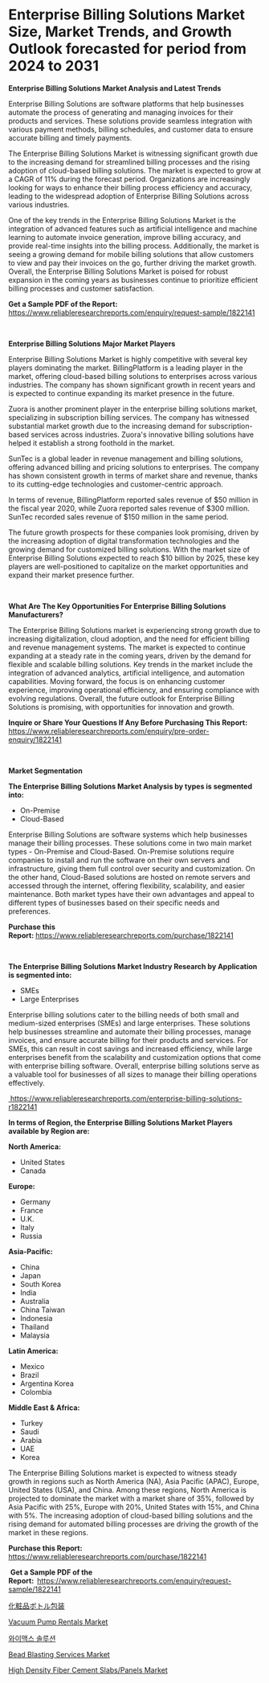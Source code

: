 <p><h1>Enterprise Billing Solutions Market Size, Market Trends, and Growth Outlook forecasted for period from 2024 to 2031</h1></p><p><strong>Enterprise Billing Solutions Market Analysis and Latest Trends</strong></p>
<p><p>Enterprise Billing Solutions are software platforms that help businesses automate the process of generating and managing invoices for their products and services. These solutions provide seamless integration with various payment methods, billing schedules, and customer data to ensure accurate billing and timely payments.</p><p>The Enterprise Billing Solutions Market is witnessing significant growth due to the increasing demand for streamlined billing processes and the rising adoption of cloud-based billing solutions. The market is expected to grow at a CAGR of 11% during the forecast period. Organizations are increasingly looking for ways to enhance their billing process efficiency and accuracy, leading to the widespread adoption of Enterprise Billing Solutions across various industries.</p><p>One of the key trends in the Enterprise Billing Solutions Market is the integration of advanced features such as artificial intelligence and machine learning to automate invoice generation, improve billing accuracy, and provide real-time insights into the billing process. Additionally, the market is seeing a growing demand for mobile billing solutions that allow customers to view and pay their invoices on the go, further driving the market growth. Overall, the Enterprise Billing Solutions Market is poised for robust expansion in the coming years as businesses continue to prioritize efficient billing processes and customer satisfaction.</p></p>
<p><strong>Get a Sample PDF of the Report:&nbsp;</strong> <a href="https://www.reliableresearchreports.com/enquiry/request-sample/1822141">https://www.reliableresearchreports.com/enquiry/request-sample/1822141</a></p>
<p>&nbsp;</p>
<p><strong>Enterprise Billing Solutions Major Market Players</strong></p>
<p><p>Enterprise Billing Solutions Market is highly competitive with several key players dominating the market. BillingPlatform is a leading player in the market, offering cloud-based billing solutions to enterprises across various industries. The company has shown significant growth in recent years and is expected to continue expanding its market presence in the future.</p><p>Zuora is another prominent player in the enterprise billing solutions market, specializing in subscription billing services. The company has witnessed substantial market growth due to the increasing demand for subscription-based services across industries. Zuora's innovative billing solutions have helped it establish a strong foothold in the market.</p><p>SunTec is a global leader in revenue management and billing solutions, offering advanced billing and pricing solutions to enterprises. The company has shown consistent growth in terms of market share and revenue, thanks to its cutting-edge technologies and customer-centric approach.</p><p>In terms of revenue, BillingPlatform reported sales revenue of $50 million in the fiscal year 2020, while Zuora reported sales revenue of $300 million. SunTec recorded sales revenue of $150 million in the same period.</p><p>The future growth prospects for these companies look promising, driven by the increasing adoption of digital transformation technologies and the growing demand for customized billing solutions. With the market size of Enterprise Billing Solutions expected to reach $10 billion by 2025, these key players are well-positioned to capitalize on the market opportunities and expand their market presence further.</p></p>
<p>&nbsp;</p>
<p><strong>What Are The Key Opportunities For Enterprise Billing Solutions Manufacturers?</strong></p>
<p><p>The Enterprise Billing Solutions market is experiencing strong growth due to increasing digitalization, cloud adoption, and the need for efficient billing and revenue management systems. The market is expected to continue expanding at a steady rate in the coming years, driven by the demand for flexible and scalable billing solutions. Key trends in the market include the integration of advanced analytics, artificial intelligence, and automation capabilities. Moving forward, the focus is on enhancing customer experience, improving operational efficiency, and ensuring compliance with evolving regulations. Overall, the future outlook for Enterprise Billing Solutions is promising, with opportunities for innovation and growth.</p></p>
<p><strong>Inquire or Share Your Questions If Any Before Purchasing This Report:</strong> <a href="https://www.reliableresearchreports.com/enquiry/pre-order-enquiry/1822141">https://www.reliableresearchreports.com/enquiry/pre-order-enquiry/1822141</a></p>
<p>&nbsp;</p>
<p><strong>Market Segmentation</strong></p>
<p><strong>The Enterprise Billing Solutions Market Analysis by types is segmented into:</strong></p>
<p><ul><li>On-Premise</li><li>Cloud-Based</li></ul></p>
<p><p>Enterprise Billing Solutions are software systems which help businesses manage their billing processes. These solutions come in two main market types - On-Premise and Cloud-Based. On-Premise solutions require companies to install and run the software on their own servers and infrastructure, giving them full control over security and customization. On the other hand, Cloud-Based solutions are hosted on remote servers and accessed through the internet, offering flexibility, scalability, and easier maintenance. Both market types have their own advantages and appeal to different types of businesses based on their specific needs and preferences.</p></p>
<p><strong>Purchase this Report:&nbsp;</strong><a href="https://www.reliableresearchreports.com/purchase/1822141">https://www.reliableresearchreports.com/purchase/1822141</a></p>
<p>&nbsp;</p>
<p><strong>The Enterprise Billing Solutions Market Industry Research by Application is segmented into:</strong></p>
<p><ul><li>SMEs</li><li>Large Enterprises</li></ul></p>
<p><p>Enterprise billing solutions cater to the billing needs of both small and medium-sized enterprises (SMEs) and large enterprises. These solutions help businesses streamline and automate their billing processes, manage invoices, and ensure accurate billing for their products and services. For SMEs, this can result in cost savings and increased efficiency, while large enterprises benefit from the scalability and customization options that come with enterprise billing software. Overall, enterprise billing solutions serve as a valuable tool for businesses of all sizes to manage their billing operations effectively.</p></p>
<p><a href="https://www.reliableresearchreports.com/enterprise-billing-solutions-r1822141">&nbsp;https://www.reliableresearchreports.com/enterprise-billing-solutions-r1822141</a></p>
<p><strong>In terms of Region, the Enterprise Billing Solutions Market Players available by Region are:</strong></p>
<p>
    <p> <strong> North America: </strong>
        <ul>
            <li>United States</li>
            <li>Canada</li>
        </ul>
        </p> 
    <p> <strong> Europe: </strong>
        <ul>
            <li>Germany</li>
            <li>France</li>
            <li>U.K.</li>
            <li>Italy</li>
            <li>Russia</li>
        </ul>
        </p> 
    <p> <strong> Asia-Pacific: </strong>
        <ul>
            <li>China</li>
            <li>Japan</li>
            <li>South Korea</li>
            <li>India</li>
            <li>Australia</li>
            <li>China Taiwan</li>
            <li>Indonesia</li>
            <li>Thailand</li>
            <li>Malaysia</li>
        </ul>
        </p> 
    <p> <strong> Latin America: </strong>
        <ul>
            <li>Mexico</li>
            <li>Brazil</li>
            <li>Argentina Korea</li>
            <li>Colombia</li>
        </ul>
        </p> 
    <p> <strong> Middle East & Africa: </strong>
        <ul>
            <li>Turkey</li>
            <li>Saudi</li>
            <li>Arabia</li>
            <li>UAE</li>
            <li>Korea</li>
        </ul>
    </p>
    </p>
<p><p>The Enterprise Billing Solutions market is expected to witness steady growth in regions such as North America (NA), Asia Pacific (APAC), Europe, United States (USA), and China. Among these regions, North America is projected to dominate the market with a market share of 35%, followed by Asia Pacific with 25%, Europe with 20%, United States with 15%, and China with 5%. The increasing adoption of cloud-based billing solutions and the rising demand for automated billing processes are driving the growth of the market in these regions.</p></p>
<p><strong>Purchase this Report: </strong><a href="https://www.reliableresearchreports.com/purchase/1822141">https://www.reliableresearchreports.com/purchase/1822141</a></p>
<p>&nbsp;<strong>Get a Sample PDF of the Report:&nbsp;&nbsp;</strong><a href="https://www.reliableresearchreports.com/enquiry/request-sample/1822141">https://www.reliableresearchreports.com/enquiry/request-sample/1822141</a></p>
<p><strong></strong></p>
<p><p><a href="https://medium.com/@jarredmertz53/%E5%8C%96%E7%B2%A7%E5%93%81%E3%83%9C%E3%83%88%E3%83%AB%E3%83%91%E3%83%83%E3%82%B1%E3%83%BC%E3%82%B8%E5%B8%82%E5%A0%B4%E3%82%B7%E3%82%A7%E3%82%A2%E3%81%AE%E9%80%B2%E5%8C%96%E3%81%A8%E5%B8%82%E5%A0%B4%E6%88%90%E9%95%B7%E3%83%88%E3%83%AC%E3%83%B3%E3%83%892024%E5%B9%B4%E3%81%8B%E3%82%892031%E5%B9%B4%E3%81%BE%E3%81%A7-931007ad868d">化粧品ボトル包装</a></p><p><a href="https://github.com/singletonthaxterkelliehr2df/Market-Research-Report-List-2/blob/main/vacuum-pump-rentals-market.md">Vacuum Pump Rentals Market</a></p><p><a href="https://medium.com/@genius6587678/%EC%9C%84%EB%A7%A5%EC%8A%A4-%EC%86%94%EB%A3%A8%EC%85%98-%EC%8B%9C%EC%9E%A5-2031%EB%85%84%EA%B9%8C%EC%A7%80%EC%9D%98-%ED%8A%B8%EB%A0%8C%EB%93%9C-%EC%98%88%EC%B8%A1-%EB%B0%8F-%EA%B2%BD%EC%9F%81-%EB%B6%84%EC%84%9D-0192063bbde7">와이맥스 솔루션</a></p><p><a href="https://github.com/SashaBeier2023/Market-Research-Report-List-1/blob/main/bead-blasting-services-market.md">Bead Blasting Services Market</a></p><p><a href="https://www.linkedin.com/pulse/high-density-fiber-cement-slabspanels-market-size-growth-vglwf">High Density Fiber Cement Slabs/Panels Market</a></p></p>